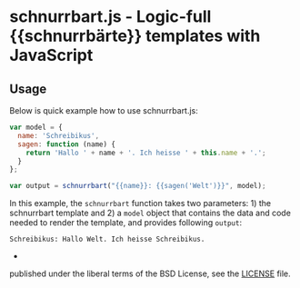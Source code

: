# schnurrbart.js - Logic-full {{schnurrbärte}} templates with JavaScript

## Usage

Below is quick example how to use schnurrbart.js:

```js
var model = {
  name: 'Schreibikus',
  sagen: function (name) {
    return 'Hallo ' + name + '. Ich heisse ' + this.name + '.';
  }
};

var output = schnurrbart("{{name}}: {{sagen('Welt')}}", model);
```

In this example, the `schnurrbart` function takes two parameters: 1) the schnurrbart template and 2) a `model` object that contains the data and code needed to render the template, and provides following `output`:
```
Schreibikus: Hallo Welt. Ich heisse Schreibikus.
```

-
published under the liberal terms of the BSD License, see the [LICENSE](LICENSE) file.
